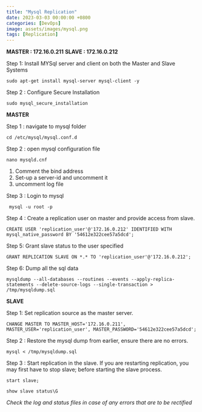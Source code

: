 ```yaml
---
title: "Mysql Replication"
date: 2023-03-03 00:00:00 +0800
categories: [DevOps]
image: assets/images/mysql.png
tags: [Replication]
---  
```

**MASTER : 172.16.0.211**
**SLAVE : 172.16.0.212**

Step 1: Install MYSql server and client on both the Master and Slave Systems

```
sudo apt-get install mysql-server mysql-client -y
```

Step 2 : Configure Secure Installation
	
```
sudo mysql_secure_installation
```

**MASTER**

Step 1 : navigate to mysql folder

```
cd /etc/mysql/mysql.conf.d
```

Step 2 : open mysql configuration file

```
nano mysqld.cnf
```

1. Comment the bind address
2. Set-up a server-id and uncomment it
3. uncomment log file 

Step 3 : Login to mysql

```
 mysql -u root -p
```

Step 4 : Create a replication user on master and provide access from slave.

```
CREATE USER 'replication_user'@'172.16.0.212' IDENTIFIED WITH mysql_native_password BY '54612e322cee57a5dcd';
```

Step 5: Grant slave status to the user specified 

```
GRANT REPLICATION SLAVE ON *.* TO 'replication_user'@'172.16.0.212';
```

Step 6: Dump all the sql data

```
mysqldump --all-databases --routines --events --apply-replica-statements --delete-source-logs --single-transaction > /tmp/mysqldump.sql
```


**SLAVE**

Step 1: Set replication source as the master server.  

```
CHANGE MASTER TO MASTER_HOST='172.16.0.211', MASTER_USER='replication_user', MASTER_PASSWORD='54612e322cee57a5dcd';  
```

Step 2 : Restore the mysql dump from earlier, ensure there are no errors.  

```
mysql < /tmp/mysqldump.sql  
```

Step 3 : Start replication in the slave. If you are restarting replication, you may first have to stop slave; before starting the slave process.  

```
start slave;  
```
```
show slave status\G
```

*Check the log and status files in case of any errors that are to be rectified*